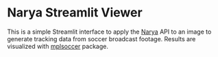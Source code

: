 # Narya Streamlit Viewer

This is a simple Streamlit interface to apply the [Narya](https://github.com/DonsetPG/narya) API to an image to generate tracking data from soccer broadcast footage. Results are visualized with [mplsoccer](https://github.com/andrewRowlinson/mplsoccer) package.